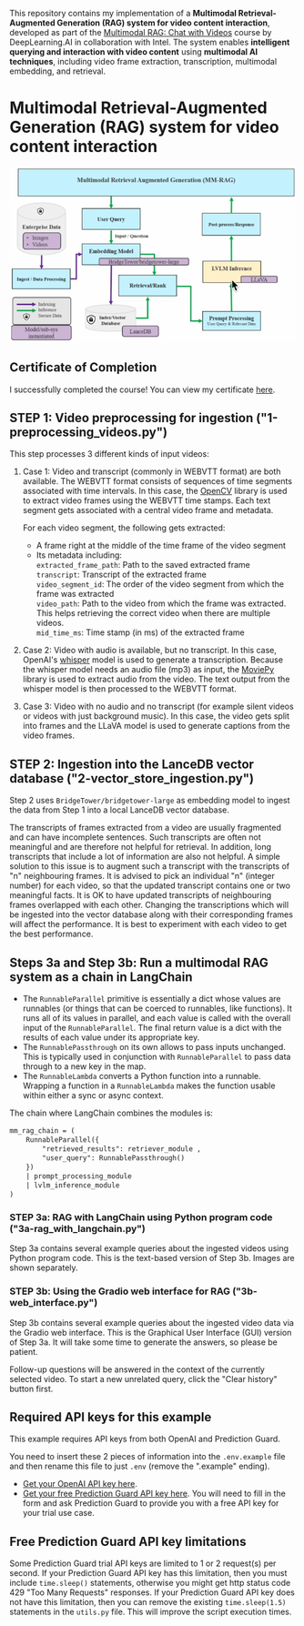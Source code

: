This repository contains my implementation of a **Multimodal Retrieval-Augmented Generation (RAG) system for video content interaction**, developed as part of the [Multimodal RAG: Chat with Videos](https://www.deeplearning.ai/short-courses/multimodal-rag-chat-with-videos/) course by DeepLearning.AI in collaboration with Intel. The system enables **intelligent querying and interaction with video content** using **multimodal AI techniques**, including video frame extraction, transcription, multimodal embedding, and retrieval.

# Multimodal Retrieval-Augmented Generation (RAG) system for video content interaction

![Multimodal RAG System Architecture](Images/mm_rag.png)

## Certificate of Completion

I successfully completed the course! You can view my certificate [here](https://learn.deeplearning.ai/accomplishments/12b98ae0-cf49-4aa6-bb0a-7431fa9232a7?usp=sharing).

## STEP 1: Video preprocessing for ingestion ("1-preprocessing_videos.py")

This step processes 3 different kinds of input videos:

1. Case 1: Video and transcript (commonly in WEBVTT format) are both available. The WEBVTT format consists of sequences of time segments associated with time intervals. In this case, the [OpenCV](https://opencv.org/) library is used to extract video frames using the WEBVTT time stamps. Each text segment gets associated with a central video frame and metadata.

   For each video segment, the following gets extracted:

   - A frame right at the middle of the time frame of the video segment
   - Its metadata including:  
     `extracted_frame_path`: Path to the saved extracted frame  
     `transcript`: Transcript of the extracted frame  
     `video_segment_id`: The order of the video segment from which the frame was extracted  
     `video_path`: Path to the video from which the frame was extracted. This helps retrieving the correct video when there are multiple videos.  
     `mid_time_ms`: Time stamp (in ms) of the extracted frame

2. Case 2: Video with audio is available, but no transcript. In this case, OpenAI's [whisper](https://github.com/openai/whisper) model is used to generate a transcription. Because the whisper model needs an audio file (mp3) as input, the [MoviePy](https://github.com/Zulko/moviepy) library is used to extract audio from the video. The text output from the whisper model is then processed to the WEBVTT format.

3. Case 3: Video with no audio and no transcript (for example silent videos or videos with just background music). In this case, the video gets split into frames and the LLaVA model is used to generate captions from the video frames.

## STEP 2: Ingestion into the LanceDB vector database ("2-vector_store_ingestion.py")

Step 2 uses `BridgeTower/bridgetower-large` as embedding model to ingest the data from Step 1 into a local LanceDB vector database.

The transcripts of frames extracted from a video are usually fragmented and can have incomplete sentences. Such transcripts are often not meaningful and are therefore not helpful for retrieval. In addition, long transcripts that include a lot of information are also not helpful. A simple solution to this issue is to augment such a transcript with the transcripts of "n" neighbouring frames. It is advised to pick an individual "n" (integer number) for each video, so that the updated transcript contains one or two meaningful facts. It is OK to have updated transcripts of neighbouring frames overlapped with each other. Changing the transcriptions which will be ingested into the vector database along with their corresponding frames will affect the performance. It is best to experiment with each video to get the best performance.

## Steps 3a and Step 3b: Run a multimodal RAG system as a chain in LangChain

- The `RunnableParallel` primitive is essentially a dict whose values are runnables (or things that can be coerced to runnables, like functions). It runs all of its values in parallel, and each value is called with the overall input of the `RunnableParallel`. The final return value is a dict with the results of each value under its appropriate key.
- The `RunnablePassthrough` on its own allows to pass inputs unchanged. This is typically used in conjunction with `RunnableParallel` to pass data through to a new key in the map.
- The `RunnableLambda` converts a Python function into a runnable. Wrapping a function in a `RunnableLambda` makes the function usable within either a sync or async context.

The chain where LangChain combines the modules is:

```
mm_rag_chain = (
    RunnableParallel({
        "retrieved_results": retriever_module ,
        "user_query": RunnablePassthrough()
    })
    | prompt_processing_module
    | lvlm_inference_module
)
```

### STEP 3a: RAG with LangChain using Python program code ("3a-rag_with_langchain.py")

Step 3a contains several example queries about the ingested videos using Python program code. This is the text-based version of Step 3b. Images are shown separately.

### STEP 3b: Using the Gradio web interface for RAG ("3b-web_interface.py")

Step 3b contains several example queries about the ingested video data via the Gradio web interface. This is the Graphical User Interface (GUI) version of Step 3a. It will take some time to generate the answers, so please be patient.

Follow-up questions will be answered in the context of the currently selected video. To start a new unrelated query, click the "Clear history" button first.

## Required API keys for this example

This example requires API keys from both OpenAI and Prediction Guard.

You need to insert these 2 pieces of information into the `.env.example` file and then rename this file to just `.env` (remove the ".example" ending).

- [Get your OpenAI API key here](https://platform.openai.com/login).
- [Get your free Prediction Guard API key here](https://predictionguard.com/get-started). You will need to fill in the form and ask Prediction Guard to provide you with a free API key for your trial use case.

## Free Prediction Guard API key limitations

Some Prediction Guard trial API keys are limited to 1 or 2 request(s) per second. If your Prediction Guard API key has this limitation, then you must include `time.sleep()` statements, otherwise you might get http status code 429 "Too Many Requests" responses. If your Prediction Guard API key does not have this limitation, then you can remove the existing `time.sleep(1.5)` statements in the `utils.py` file. This will improve the script execution times.

